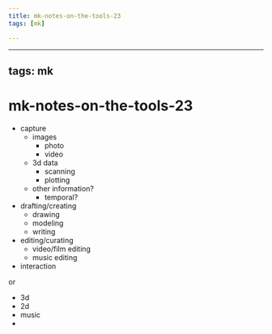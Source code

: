 ```yaml
---
title: mk-notes-on-the-tools-23
tags: [mk]

---
```


---
tags: mk
---

# mk-notes-on-the-tools-23

- capture
    - images
        - photo
        - video
    - 3d data
        - scanning
        - plotting
    - other information?
        - temporal?
- drafting/creating
    - drawing
    - modeling
    - writing
- editing/curating
    - video/film editing
    - music editing
- interaction

or

- 3d
- 2d
- music
- 